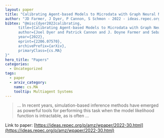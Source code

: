 ```yaml
---
layout: paper
title: "Calibrating Agent-based Models to Microdata with Graph Neural Networks"
author: "JD Farmer, J Dyer, P Cannon, S Schmon - 2022 - ideas.repec.org"
bibtex: "@misc{dyer2022calibrating,
      title={Calibrating Agent-based Models to Microdata with Graph Neural Networks},
      author={Joel Dyer and Patrick Cannon and J. Doyne Farmer and Sebastian M. Schmon},
      year={2022},
      eprint={2206.07570},
      archivePrefix={arXiv},
      primaryClass={cs.MA}
}"
hero_title: "Papers"
categories:
  - Uncategorized
tags:
  - paper
  - arxiv_category:
    name: cs.MA
    tooltip: Multiagent Systems
---
```

>… In recent years, simulation-based inference methods have emerged as powerful tools for performing this task when the model likelihood function is intractable, as is often …

Link to paper: [https://ideas.repec.org/p/amz/wpaper/2022-30.html](https://ideas.repec.org/p/amz/wpaper/2022-30.html)
